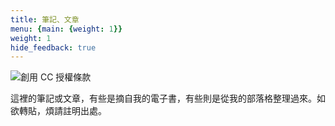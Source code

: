 ```yaml
---
title: 筆記、文章
menu: {main: {weight: 1}}
weight: 1
hide_feedback: true
---
```


![創用 CC 授權條款](https://i.creativecommons.org/l/by-nc-nd/3.0/tw/88x31.png)

這裡的筆記或文章，有些是摘自我的電子書，有些則是從我的部落格整理過來。如欲轉貼，煩請註明出處。